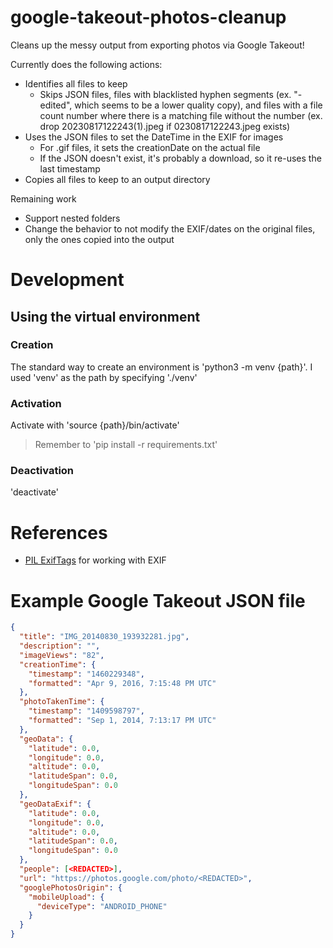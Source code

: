 # google-takeout-photos-cleanup
Cleans up the messy output from exporting photos via Google Takeout!

Currently does the following actions:
- Identifies all files to keep
  - Skips JSON files, files with blacklisted hyphen segments (ex. "-edited", which seems to be a lower quality copy), and files with a file count number where there is a matching file without the number (ex. drop 20230817122243(1).jpeg if 0230817122243.jpeg exists)
- Uses the JSON files to set the DateTime in the EXIF for images
  - For .gif files, it sets the creationDate on the actual file
  - If the JSON doesn't exist, it's probably a download, so it re-uses the last timestamp
- Copies all files to keep to an output directory

Remaining work
- Support nested folders
- Change the behavior to not modify the EXIF/dates on the original files, only the ones copied into the output

# Development
## Using the virtual environment
### Creation
The standard way to create an environment is 'python3 -m venv {path}'.
I used 'venv' as the path by specifying './venv'
### Activation
Activate with 'source {path}/bin/activate'
> Remember to 'pip install -r requirements.txt'
### Deactivation
'deactivate'

# References
- [PIL ExifTags](https://pillow.readthedocs.io/en/stable/reference/ExifTags.html#module-PIL.ExifTags) for working with EXIF

# Example Google Takeout JSON file
``` json
{
  "title": "IMG_20140830_193932281.jpg",
  "description": "",
  "imageViews": "82",
  "creationTime": {
    "timestamp": "1460229348",
    "formatted": "Apr 9, 2016, 7:15:48 PM UTC"
  },
  "photoTakenTime": {
    "timestamp": "1409598797",
    "formatted": "Sep 1, 2014, 7:13:17 PM UTC"
  },
  "geoData": {
    "latitude": 0.0,
    "longitude": 0.0,
    "altitude": 0.0,
    "latitudeSpan": 0.0,
    "longitudeSpan": 0.0
  },
  "geoDataExif": {
    "latitude": 0.0,
    "longitude": 0.0,
    "altitude": 0.0,
    "latitudeSpan": 0.0,
    "longitudeSpan": 0.0
  },
  "people": [<REDACTED>],
  "url": "https://photos.google.com/photo/<REDACTED>",
  "googlePhotosOrigin": {
    "mobileUpload": {
      "deviceType": "ANDROID_PHONE"
    }
  }
}
```
